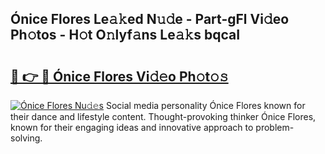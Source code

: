 ## Ónice Flores Le𝚊𝚔ed N𝚞𝚍e - Part-gFl Vi𝚍eo Ph𝚘tos - H𝚘t O𝚗lyf𝚊ns Le𝚊𝚔s bqcaI

# <h2><a href="http://hf050o0.feru.top/?c=%c3%93nice+Flores">🔗 👉 🔴 Ónice Flores Vi𝚍𝚎o Ph𝚘t𝚘𝚜</a></h2>

[![Ónice Flores Nu𝚍𝚎s](https://i.imgur.com/0TWrTi3.gif)](http://hf050o0.feru.top/?c=%c3%93nice+Flores)
Social media personality Ónice Flores known for their dance and lifestyle content. Thought-provoking thinker Ónice Flores, known for their engaging ideas and innovative approach to problem-solving. 
